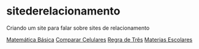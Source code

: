 sitederelacionamento
====================

Criando um site para falar sobre sites de relacionamento

<a href="https://matematicabasica.net/">Matemática Básica</a>
<a href="https://www.compararcelulares.com.br/">Comparar Celulares</a>
<a href="https://www.regradetres.com.br/">Regra de Três</a>
<a href="https://www.materiasescolares.com.br/">Materias Escolares</a>
